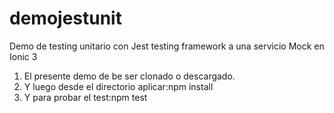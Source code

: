 # demojestunit
Demo de testing unitario con Jest testing framework a una servicio Mock en Ionic 3

1. El presente demo de be ser clonado o descargado.
2. Y luego desde el directorio aplicar:npm install
3. Y para probar el test:npm test
